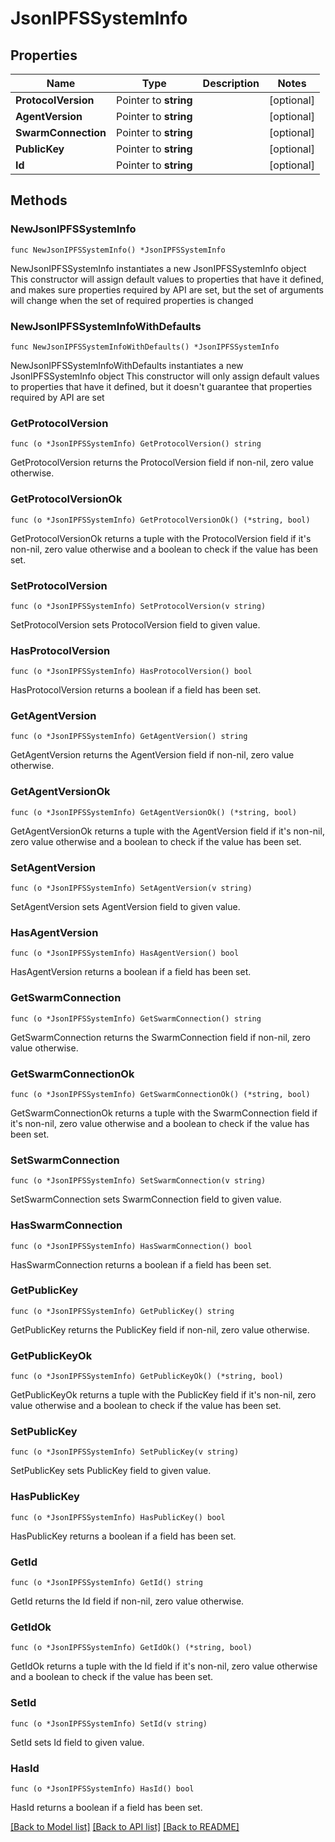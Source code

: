 # JsonIPFSSystemInfo

## Properties

Name | Type | Description | Notes
------------ | ------------- | ------------- | -------------
**ProtocolVersion** | Pointer to **string** |  | [optional] 
**AgentVersion** | Pointer to **string** |  | [optional] 
**SwarmConnection** | Pointer to **string** |  | [optional] 
**PublicKey** | Pointer to **string** |  | [optional] 
**Id** | Pointer to **string** |  | [optional] 

## Methods

### NewJsonIPFSSystemInfo

`func NewJsonIPFSSystemInfo() *JsonIPFSSystemInfo`

NewJsonIPFSSystemInfo instantiates a new JsonIPFSSystemInfo object
This constructor will assign default values to properties that have it defined,
and makes sure properties required by API are set, but the set of arguments
will change when the set of required properties is changed

### NewJsonIPFSSystemInfoWithDefaults

`func NewJsonIPFSSystemInfoWithDefaults() *JsonIPFSSystemInfo`

NewJsonIPFSSystemInfoWithDefaults instantiates a new JsonIPFSSystemInfo object
This constructor will only assign default values to properties that have it defined,
but it doesn't guarantee that properties required by API are set

### GetProtocolVersion

`func (o *JsonIPFSSystemInfo) GetProtocolVersion() string`

GetProtocolVersion returns the ProtocolVersion field if non-nil, zero value otherwise.

### GetProtocolVersionOk

`func (o *JsonIPFSSystemInfo) GetProtocolVersionOk() (*string, bool)`

GetProtocolVersionOk returns a tuple with the ProtocolVersion field if it's non-nil, zero value otherwise
and a boolean to check if the value has been set.

### SetProtocolVersion

`func (o *JsonIPFSSystemInfo) SetProtocolVersion(v string)`

SetProtocolVersion sets ProtocolVersion field to given value.

### HasProtocolVersion

`func (o *JsonIPFSSystemInfo) HasProtocolVersion() bool`

HasProtocolVersion returns a boolean if a field has been set.

### GetAgentVersion

`func (o *JsonIPFSSystemInfo) GetAgentVersion() string`

GetAgentVersion returns the AgentVersion field if non-nil, zero value otherwise.

### GetAgentVersionOk

`func (o *JsonIPFSSystemInfo) GetAgentVersionOk() (*string, bool)`

GetAgentVersionOk returns a tuple with the AgentVersion field if it's non-nil, zero value otherwise
and a boolean to check if the value has been set.

### SetAgentVersion

`func (o *JsonIPFSSystemInfo) SetAgentVersion(v string)`

SetAgentVersion sets AgentVersion field to given value.

### HasAgentVersion

`func (o *JsonIPFSSystemInfo) HasAgentVersion() bool`

HasAgentVersion returns a boolean if a field has been set.

### GetSwarmConnection

`func (o *JsonIPFSSystemInfo) GetSwarmConnection() string`

GetSwarmConnection returns the SwarmConnection field if non-nil, zero value otherwise.

### GetSwarmConnectionOk

`func (o *JsonIPFSSystemInfo) GetSwarmConnectionOk() (*string, bool)`

GetSwarmConnectionOk returns a tuple with the SwarmConnection field if it's non-nil, zero value otherwise
and a boolean to check if the value has been set.

### SetSwarmConnection

`func (o *JsonIPFSSystemInfo) SetSwarmConnection(v string)`

SetSwarmConnection sets SwarmConnection field to given value.

### HasSwarmConnection

`func (o *JsonIPFSSystemInfo) HasSwarmConnection() bool`

HasSwarmConnection returns a boolean if a field has been set.

### GetPublicKey

`func (o *JsonIPFSSystemInfo) GetPublicKey() string`

GetPublicKey returns the PublicKey field if non-nil, zero value otherwise.

### GetPublicKeyOk

`func (o *JsonIPFSSystemInfo) GetPublicKeyOk() (*string, bool)`

GetPublicKeyOk returns a tuple with the PublicKey field if it's non-nil, zero value otherwise
and a boolean to check if the value has been set.

### SetPublicKey

`func (o *JsonIPFSSystemInfo) SetPublicKey(v string)`

SetPublicKey sets PublicKey field to given value.

### HasPublicKey

`func (o *JsonIPFSSystemInfo) HasPublicKey() bool`

HasPublicKey returns a boolean if a field has been set.

### GetId

`func (o *JsonIPFSSystemInfo) GetId() string`

GetId returns the Id field if non-nil, zero value otherwise.

### GetIdOk

`func (o *JsonIPFSSystemInfo) GetIdOk() (*string, bool)`

GetIdOk returns a tuple with the Id field if it's non-nil, zero value otherwise
and a boolean to check if the value has been set.

### SetId

`func (o *JsonIPFSSystemInfo) SetId(v string)`

SetId sets Id field to given value.

### HasId

`func (o *JsonIPFSSystemInfo) HasId() bool`

HasId returns a boolean if a field has been set.


[[Back to Model list]](../README.md#documentation-for-models) [[Back to API list]](../README.md#documentation-for-api-endpoints) [[Back to README]](../README.md)


